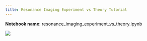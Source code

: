 ```yaml
---
title: Resonance Imaging Experiment vs Theory Tutorial
---
```


**Notebook name**: resonance_imaging_experiment_vs_theory.ipynb

<img src='/images/comingsoon.png' />